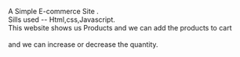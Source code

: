 A Simple  E-commerce Site .
<br/>
Sills used -- Html,css,Javascript.
<br/>
     This website shows us Products and we can add the products to cart <br/>  
    and we can increase or decrease the quantity.
<br/>
